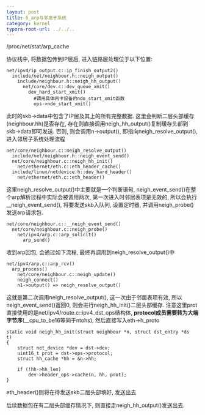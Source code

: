 ```yaml
---
layout: post
title: 6_arp与邻居子系统
category: kernel
typora-root-url: ../../..
---
```




/proc/net/stat/arp_cache



协议栈中, 将数据包传到IP层后, 进入链路层处理位于以下位置:

```shell
net/ipv4/ip_output.c::ip_finish_output2()
  include/net/neighbour.h::neigh_output()
    include/neighbour.h::neigh_hh_output()
      net/core/dev.c::dev_queue_xmit()
        dev_hard_start_xmit()
          #调用具体网卡设备的ndo_start_xmit函数
          ops->ndo_start_xmit()
```

此时的skb->data中包含了IP层及其上的所有完整数据. 这里会判断二层头部缓存(neighbour.hh)是否存在, 存在则直接调用neigh_hh_output()复制缓存头部到skb->data即可发送. 否则, 则会调用n->output(), 即指向neigh_resolve_output(), 进入邻居子系统处理流程

```shell
net/core/neighbour.c::neigh_resolve_output()
  include/net/neighbour.h::neigh_event_send()
  net/core/neighbour.c::neigh_hh_init()
    net/ethernet/eth.c::eth_header_cache()
  include/linux/netdevice.h::dev_hard_header()
    net/ethernet/eth.c::eth_header()
```

这里neigh_resolve_output()中主要就是一个判断语句, neigh_event_send()在整个arp解析过程中实际会被调用两次, 第一次进入时邻居表项是无效的, 所以会执行__neigh_event_send(), 将要发送skb入队列, 设置定时器, 并调用neigh_probe()发送arp请求包.

```shell
net/core/neighbour.c::__neigh_event_send()
  net/core/neighbour.c::neigh_probe()
    net/ipv4/arp.c::arp_solicit()
      arp_send()
```

收到arp回包, 会通过如下流程, 最终再调用到neigh_resolve_output()中

```shell
net/ipv4/arp.c::arp_rcv()
  arp_process()
    net/core/neighbour.c::neigh_update()
    neigh_connect()
    n1->output() => neigh_resolve_output()
```

这就是第二次调用neigh_resolve_output(), 这一次由于邻居表项有效, 所以neigh_event_send()返回0, 则会进行neigh_hh_init()二层头部缓存. 注意这里prot直接使用的是net/ipv4/route.c::ipv4_dst_ops结构体, **protocol成员需要转为大端字节序**(__cpu_to_be16等同于ntohs), 然后直接写入eth->h_proto

```shell
static void neigh_hh_init(struct neighbour *n, struct dst_entry *ds      t)
{
	struct net_device *dev = dst->dev;
	uint16_t prot = dst->ops->protocol;
	struct hh_cache *hh = &n->hh;
	
	if (!hh->hh_len)
		dev->header_ops->cache(n, hh, prot);
}
```

eth_header()则将在待发送skb二层头部填好, 发送出去

后续数据包在有二层头部缓存情况下, 则直接走neigh_hh_output()发送出去.